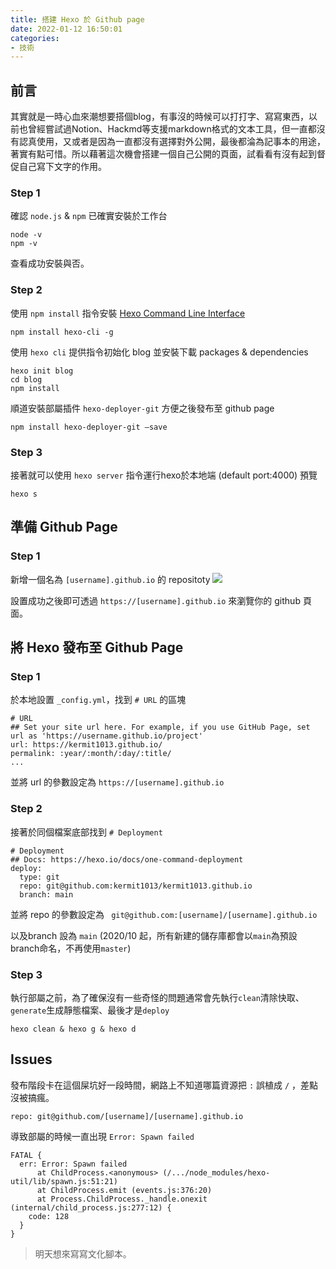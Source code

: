 ```yaml
---
title: 搭建 Hexo 於 Github page
date: 2022-01-12 16:50:01
categories:
- 技術
---
```


## 前言
其實就是一時心血來潮想要搭個blog，有事沒的時候可以打打字、寫寫東西，以前也曾經嘗試過Notion、Hackmd等支援markdown格式的文本工具，但一直都沒有認真使用，又或者是因為一直都沒有選擇對外公開，最後都淪為記事本的用途，著實有點可惜。所以藉著這次機會搭建一個自己公開的頁面，試看看有沒有起到督促自己寫下文字的作用。
<!-- more -->

### Step 1

確認 `node.js` & `npm` 已確實安裝於工作台
```
node -v
npm -v
```
查看成功安裝與否。

### Step 2

使用 `npm install` 指令安裝 [Hexo Command Line Interface](https://hexo.io/zh-tw/)
```
npm install hexo-cli -g
```
使用 `hexo cli` 提供指令初始化 blog 並安裝下載 packages & dependencies
```
hexo init blog
cd blog
npm install
```
順道安裝部屬插件 `hexo-deployer-git`  方便之後發布至 github page
```
npm install hexo-deployer-git –save
```
### Step 3
接著就可以使用 `hexo server` 指令運行hexo於本地端 (default port:4000) 預覽
```
hexo s
```

## 準備 Github Page
### Step 1

新增一個名為 `[username].github.io` 的 repositoty
![](/images/new-repo.png)

設置成功之後即可透過 `https://[username].github.io` 來瀏覽你的 github 頁面。


## 將 Hexo 發布至 Github Page
### Step 1
於本地設置 `_config.yml`，找到 `# URL` 的區塊
```
# URL
## Set your site url here. For example, if you use GitHub Page, set url as 'https://username.github.io/project'
url: https://kermit1013.github.io/
permalink: :year/:month/:day/:title/
...
```
並將 url 的參數設定為 `https://[username].github.io`

### Step 2
接著於同個檔案底部找到 `# Deployment`
```
# Deployment
## Docs: https://hexo.io/docs/one-command-deployment
deploy:
  type: git
  repo: git@github.com:kermit1013/kermit1013.github.io
  branch: main
```
並將 repo 的參數設定為 ` git@github.com:[username]/[username].github.io`

以及branch 設為 `main`  (2020/10 起，所有新建的儲存庫都會以`main`為預設branch命名，不再使用`master`)

### Step 3
執行部屬之前，為了確保沒有一些奇怪的問題通常會先執行`clean`清除快取、`generate`生成靜態檔案、最後才是`deploy`
```
hexo clean & hexo g & hexo d
```

## Issues
發布階段卡在這個屎坑好一段時間，網路上不知道哪篇資源把 `:` 誤植成 `/` ，差點沒被搞瘋。
```
repo: git@github.com/[username]/[username].github.io 
```
導致部屬的時候一直出現 `Error: Spawn failed`
```
FATAL {
  err: Error: Spawn failed
      at ChildProcess.<anonymous> (/.../node_modules/hexo-util/lib/spawn.js:51:21)
      at ChildProcess.emit (events.js:376:20)
      at Process.ChildProcess._handle.onexit (internal/child_process.js:277:12) {
    code: 128
  }
} 
```



> 明天想來寫寫文化腳本。

